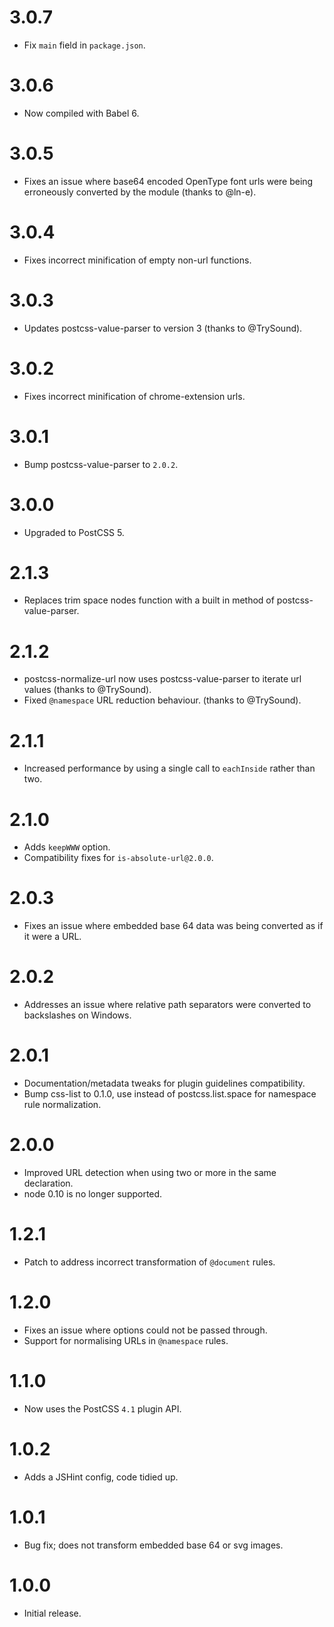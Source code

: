 # 3.0.7

* Fix `main` field in `package.json`.

# 3.0.6

* Now compiled with Babel 6.

# 3.0.5

* Fixes an issue where base64 encoded OpenType font urls were being erroneously
  converted by the module (thanks to @ln-e).

# 3.0.4

* Fixes incorrect minification of empty non-url functions.

# 3.0.3

* Updates postcss-value-parser to version 3 (thanks to @TrySound).

# 3.0.2

* Fixes incorrect minification of chrome-extension urls.

# 3.0.1

* Bump postcss-value-parser to `2.0.2`.

# 3.0.0

* Upgraded to PostCSS 5.

# 2.1.3

* Replaces trim space nodes function with a built in method
  of postcss-value-parser.

# 2.1.2

* postcss-normalize-url now uses postcss-value-parser to iterate
  url values (thanks to @TrySound).
* Fixed `@namespace` URL reduction behaviour. (thanks to @TrySound).

# 2.1.1

* Increased performance by using a single call to `eachInside` rather than two.

# 2.1.0

* Adds `keepWWW` option.
* Compatibility fixes for `is-absolute-url@2.0.0`.

# 2.0.3

* Fixes an issue where embedded base 64 data was being converted as if it were
  a URL.

# 2.0.2

* Addresses an issue where relative path separators were converted to
  backslashes on Windows.

# 2.0.1

* Documentation/metadata tweaks for plugin guidelines compatibility.
* Bump css-list to 0.1.0, use instead of postcss.list.space for namespace
  rule normalization.

# 2.0.0

* Improved URL detection when using two or more in the same declaration.
* node 0.10 is no longer supported.

# 1.2.1

* Patch to address incorrect transformation of `@document` rules.

# 1.2.0

* Fixes an issue where options could not be passed through.
* Support for normalising URLs in `@namespace` rules.

# 1.1.0

* Now uses the PostCSS `4.1` plugin API.

# 1.0.2

* Adds a JSHint config, code tidied up.

# 1.0.1

* Bug fix; does not transform embedded base 64 or svg images.

# 1.0.0

* Initial release.
